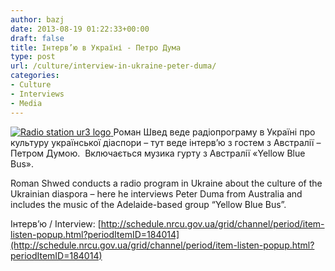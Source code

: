 ```yaml
---
author: bazj
date: 2013-08-19 01:22:33+00:00
draft: false
title: Інтерв’ю в Україні - Петро Дума
type: post
url: /culture/interview-in-ukraine-peter-duma/
categories:
- Culture
- Interviews
- Media
---
```


[![Radio station ur3 logo](http://www.ozeukes.com/wp-content/uploads/2013/08/Radio-station-ur3-logo.jpg)
](http://www.ozeukes.com/wp-content/uploads/2013/08/Radio-station-ur3-logo.jpg)Роман Швед веде радіопрограму в Україні про культуру української діаспори – тут веде інтерв’ю з гостем з Австралії – Петром Думою.  Включається музика гурту з Австралії «Yellow Blue Bus».

Roman Shwed conducts a radio program in Ukraine about the culture of the Ukrainian diaspora – here he interviews Peter Duma from Australia and includes the music of the Adelaide-based group “Yellow Blue Bus”.

Інтерв’ю / Interview: [http://schedule.nrcu.gov.ua/grid/channel/period/item-listen-popup.html?periodItemID=184014](http://schedule.nrcu.gov.ua/grid/channel/period/item-listen-popup.html?periodItemID=184014)
